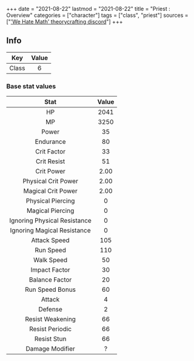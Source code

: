 +++
date = "2021-08-22"
lastmod = "2021-08-22"
title = "Priest : Overview"
categories = ["character"]
tags = ["class", "priest"]
sources = ["['We Hate Math' theorycrafting discord](https://discord.gg/zY7bbFp)"]
+++

## Info

Key | Value
:-: | :-:
Class | 6

### Base stat values

Stat | Value
:-: | :-:
HP | 2041
MP | 3250
Power | 35
Endurance | 80
Crit Factor | 33
Crit Resist | 51
Crit Power | 2.00
Physical Crit Power | 2.00
Magical Crit Power | 2.00
Physical Piercing | 0
Magical Piercing | 0
Ignoring Physical Resistance | 0
Ignoring Magical Resistance | 0
Attack Speed | 105
Run Speed | 110
Walk Speed | 50
Impact Factor | 30
Balance Factor | 20
Run Speed Bonus | 60
Attack | 4
Defense | 2
Resist Weakening | 66
Resist Periodic | 66
Resist Stun | 66
Damage Modifier | ?
